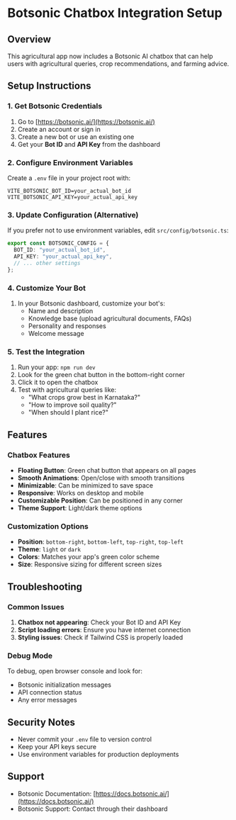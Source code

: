 # Botsonic Chatbox Integration Setup

## Overview
This agricultural app now includes a Botsonic AI chatbox that can help users with agricultural queries, crop recommendations, and farming advice.

## Setup Instructions

### 1. Get Botsonic Credentials
1. Go to [https://botsonic.ai/](https://botsonic.ai/)
2. Create an account or sign in
3. Create a new bot or use an existing one
4. Get your **Bot ID** and **API Key** from the dashboard

### 2. Configure Environment Variables
Create a `.env` file in your project root with:
```
VITE_BOTSONIC_BOT_ID=your_actual_bot_id
VITE_BOTSONIC_API_KEY=your_actual_api_key
```

### 3. Update Configuration (Alternative)
If you prefer not to use environment variables, edit `src/config/botsonic.ts`:
```typescript
export const BOTSONIC_CONFIG = {
  BOT_ID: "your_actual_bot_id",
  API_KEY: "your_actual_api_key",
  // ... other settings
};
```

### 4. Customize Your Bot
1. In your Botsonic dashboard, customize your bot's:
   - Name and description
   - Knowledge base (upload agricultural documents, FAQs)
   - Personality and responses
   - Welcome message

### 5. Test the Integration
1. Run your app: `npm run dev`
2. Look for the green chat button in the bottom-right corner
3. Click it to open the chatbox
4. Test with agricultural queries like:
   - "What crops grow best in Karnataka?"
   - "How to improve soil quality?"
   - "When should I plant rice?"

## Features

### Chatbox Features
- **Floating Button**: Green chat button that appears on all pages
- **Smooth Animations**: Open/close with smooth transitions
- **Minimizable**: Can be minimized to save space
- **Responsive**: Works on desktop and mobile
- **Customizable Position**: Can be positioned in any corner
- **Theme Support**: Light/dark theme options

### Customization Options
- **Position**: `bottom-right`, `bottom-left`, `top-right`, `top-left`
- **Theme**: `light` or `dark`
- **Colors**: Matches your app's green color scheme
- **Size**: Responsive sizing for different screen sizes

## Troubleshooting

### Common Issues
1. **Chatbox not appearing**: Check your Bot ID and API Key
2. **Script loading errors**: Ensure you have internet connection
3. **Styling issues**: Check if Tailwind CSS is properly loaded

### Debug Mode
To debug, open browser console and look for:
- Botsonic initialization messages
- API connection status
- Any error messages

## Security Notes
- Never commit your `.env` file to version control
- Keep your API keys secure
- Use environment variables for production deployments

## Support
- Botsonic Documentation: [https://docs.botsonic.ai/](https://docs.botsonic.ai/)
- Botsonic Support: Contact through their dashboard
